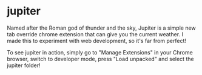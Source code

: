# jupiter

Named after the Roman god of thunder and the sky, Jupiter is a simple new tab override chrome extension that can give you the current weather. I made this to experiment with web development, so it's far from perfect!

To see jupiter in action, simply go to "Manage Extensions" in your Chrome browser, switch to developer mode, press "Load unpacked" and select the jupiter folder!
